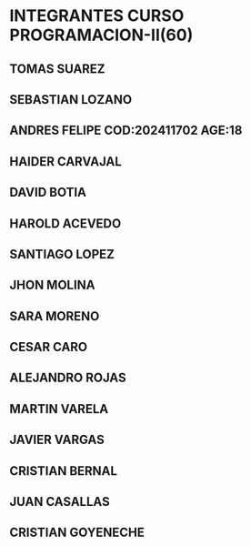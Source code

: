 # INTEGRANTES CURSO PROGRAMACION-II(60)

## TOMAS SUAREZ
## SEBASTIAN LOZANO
## ANDRES FELIPE COD:202411702 AGE:18
## HAIDER CARVAJAL
## DAVID BOTIA
## HAROLD ACEVEDO
## SANTIAGO LOPEZ
## JHON MOLINA
## SARA MORENO
## CESAR CARO
## ALEJANDRO ROJAS
## MARTIN VARELA
## JAVIER VARGAS
## CRISTIAN BERNAL
## JUAN CASALLAS
## CRISTIAN GOYENECHE
